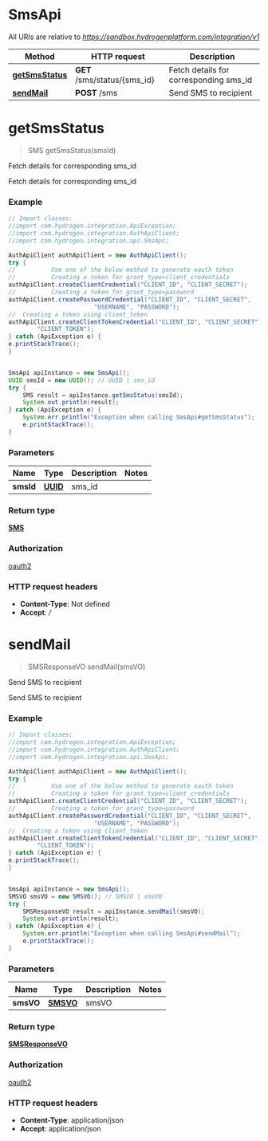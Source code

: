 # SmsApi

All URIs are relative to *https://sandbox.hydrogenplatform.com/integration/v1*

Method | HTTP request | Description
------------- | ------------- | -------------
[**getSmsStatus**](SmsApi.md#getSmsStatus) | **GET** /sms/status/{sms_id} | Fetch details for corresponding sms_id
[**sendMail**](SmsApi.md#sendMail) | **POST** /sms | Send SMS to recipient


<a name="getSmsStatus"></a>
# **getSmsStatus**
> SMS getSmsStatus(smsId)

Fetch details for corresponding sms_id

Fetch details for corresponding sms_id

### Example
```java
// Import classes:
//import com.hydrogen.integration.ApiException;
//import com.hydrogen.integration.AuthApiClient;
//import com.hydrogen.integration.api.SmsApi;

AuthApiClient authApiClient = new AuthApiClient();
try {
//          Use one of the below method to generate oauth token        
//          Creating a token for grant_type=client_credentials            
authApiClient.createClientCredential("CLIENT_ID", "CLIENT_SECRET");
//          Creating a token for grant_type=password
authApiClient.createPasswordCredential("CLIENT_ID", "CLIENT_SECRET",
                        "USERNAME", "PASSWORD");     
//  Creating a token using client_token
authApiClient.createClientTokenCredential("CLIENT_ID", "CLIENT_SECRET",
        "CLIENT_TOKEN");      
} catch (ApiException e) {
e.printStackTrace();
}


SmsApi apiInstance = new SmsApi();
UUID smsId = new UUID(); // UUID | sms_id
try {
    SMS result = apiInstance.getSmsStatus(smsId);
    System.out.println(result);
} catch (ApiException e) {
    System.err.println("Exception when calling SmsApi#getSmsStatus");
    e.printStackTrace();
}
```

### Parameters

Name | Type | Description  | Notes
------------- | ------------- | ------------- | -------------
 **smsId** | [**UUID**](.md)| sms_id |

### Return type

[**SMS**](SMS.md)

### Authorization

[oauth2](../README.md#oauth2)

### HTTP request headers

 - **Content-Type**: Not defined
 - **Accept**: */*

<a name="sendMail"></a>
# **sendMail**
> SMSResponseVO sendMail(smsVO)

Send SMS to recipient

Send SMS to recipient

### Example
```java
// Import classes:
//import com.hydrogen.integration.ApiException;
//import com.hydrogen.integration.AuthApiClient;
//import com.hydrogen.integration.api.SmsApi;

AuthApiClient authApiClient = new AuthApiClient();
try {
//          Use one of the below method to generate oauth token        
//          Creating a token for grant_type=client_credentials            
authApiClient.createClientCredential("CLIENT_ID", "CLIENT_SECRET");
//          Creating a token for grant_type=password
authApiClient.createPasswordCredential("CLIENT_ID", "CLIENT_SECRET",
                        "USERNAME", "PASSWORD");     
//  Creating a token using client_token
authApiClient.createClientTokenCredential("CLIENT_ID", "CLIENT_SECRET",
        "CLIENT_TOKEN");      
} catch (ApiException e) {
e.printStackTrace();
}


SmsApi apiInstance = new SmsApi();
SMSVO smsVO = new SMSVO(); // SMSVO | smsVO
try {
    SMSResponseVO result = apiInstance.sendMail(smsVO);
    System.out.println(result);
} catch (ApiException e) {
    System.err.println("Exception when calling SmsApi#sendMail");
    e.printStackTrace();
}
```

### Parameters

Name | Type | Description  | Notes
------------- | ------------- | ------------- | -------------
 **smsVO** | [**SMSVO**](SMSVO.md)| smsVO |

### Return type

[**SMSResponseVO**](SMSResponseVO.md)

### Authorization

[oauth2](../README.md#oauth2)

### HTTP request headers

 - **Content-Type**: application/json
 - **Accept**: application/json

